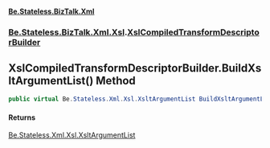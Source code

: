 #### [Be.Stateless.BizTalk.Xml](README.md 'README')
### [Be.Stateless.BizTalk.Xml.Xsl](Be.Stateless.BizTalk.Xml.Xsl.md 'Be.Stateless.BizTalk.Xml.Xsl').[XslCompiledTransformDescriptorBuilder](XslCompiledTransformDescriptorBuilder.md 'Be.Stateless.BizTalk.Xml.Xsl.XslCompiledTransformDescriptorBuilder')

## XslCompiledTransformDescriptorBuilder.BuildXsltArgumentList() Method

```csharp
public virtual Be.Stateless.Xml.Xsl.XsltArgumentList BuildXsltArgumentList();
```

#### Returns
[Be.Stateless.Xml.Xsl.XsltArgumentList](https://docs.microsoft.com/en-us/dotnet/api/Be.Stateless.Xml.Xsl.XsltArgumentList 'Be.Stateless.Xml.Xsl.XsltArgumentList')